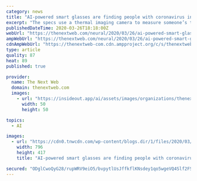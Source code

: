 ```yaml
---
category: news
title: "AI-powered smart glasses are finding people with coronavirus in China"
excerpt: "The specs use a thermal imaging camera to measure someone’s temperature from up to 1 metre away. The glasses were developed by AI startup Rokid, which claims each set can check the temperature of several hundred people in just two minutes, the South China Morning Post reports. When the devices identify someone with a fever, they send an ..."
publishedDateTime: 2020-03-26T18:18:00Z
webUrl: "https://thenextweb.com/neural/2020/03/26/ai-powered-smart-glasses-are-finding-people-with-coronavirus-in-china/"
ampWebUrl: "https://thenextweb.com/neural/2020/03/26/ai-powered-smart-glasses-are-finding-people-with-coronavirus-in-china/amp/"
cdnAmpWebUrl: "https://thenextweb-com.cdn.ampproject.org/c/s/thenextweb.com/neural/2020/03/26/ai-powered-smart-glasses-are-finding-people-with-coronavirus-in-china/amp/"
type: article
quality: 87
heat: 89
published: true

provider:
  name: The Next Web
  domain: thenextweb.com
  images:
    - url: "https://insideout.app/ai/assets/images/organizations/thenextweb.com-50x50.jpg"
      width: 50
      height: 50

topics:
  - AI

images:
  - url: "https://cdn0.tnwcdn.com/wp-content/blogs.dir/1/files/2020/03/Untitled-design40-796x417.png"
    width: 796
    height: 417
    title: "AI-powered smart glasses are finding people with coronavirus in China"

secured: "ODglCwoQyG28/rupWRV9eiO5/bvpytlUsJffkflKNsdey1qo5wgeVQ4Slf2FSgdKt6dTzERjwhQUyIlKWKJP51qHdLQJLdPphGegBZ35ELscEmsiO248TYPIOCaXx7RA1q296bCw6g5EiuhqnBJ02i5zvRfUtsKW1hOi7HRzh/LaiRNUpObR8P4z0uUyo1xMKEAE/z2UJIC6d2opm8c81DbvYmS5CdMdW+6KwPuw4AL9YZ84K5TVaUUZ4tOaFkK/VxoRTloLkwlF6Yc/S4DI1De/mqAQQTq1unKiWgIDv0vQTe3d3JE3TyQEgmIjWwTtQQ5Ach/bPKlh7W3eL7cMMD2JAZt5GeoNhZM7cewaypJ2UrjGir7iOxdwajwMy1JhZvzu/ZCI/BgiFNkFo9MmMVWgvIbGLlS3K4SMGabEUDLB1iln0nJBIQLatOlH0bgQxxUki97r7AqT9g2OObQEnaQy3bq4jh6ZS/Zlcz7nDoI=;Y/SdcuMCEK4OLUkyO6ztwg=="
---
```


